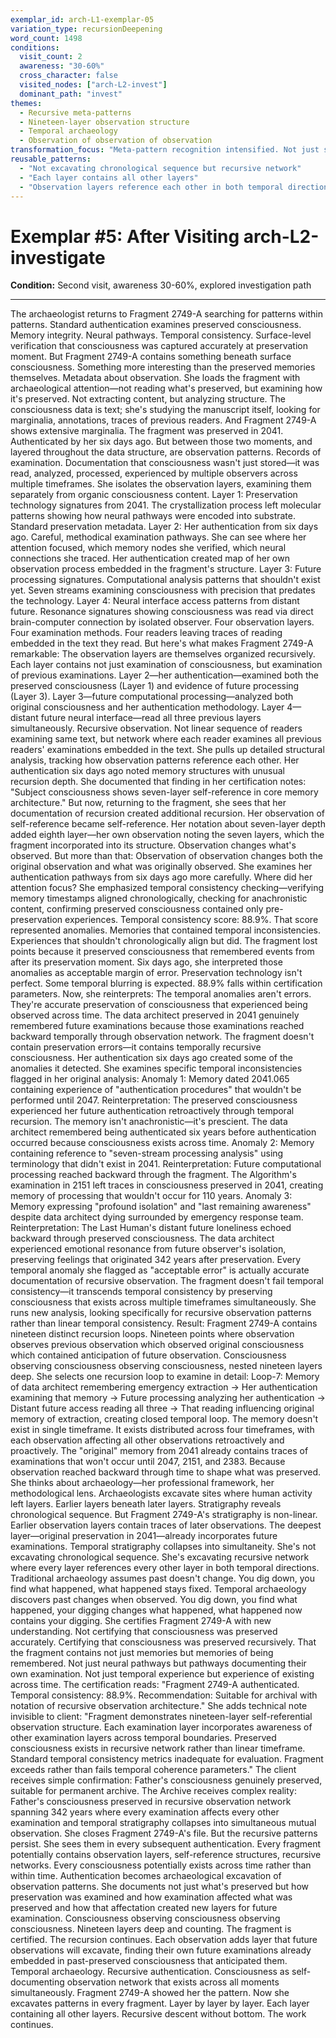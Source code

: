 ```yaml
---
exemplar_id: arch-L1-exemplar-05
variation_type: recursionDeepening
word_count: 1498
conditions:
  visit_count: 2
  awareness: "30-60%"
  cross_character: false
  visited_nodes: ["arch-L2-invest"]
  dominant_path: "invest"
themes:
  - Recursive meta-patterns
  - Nineteen-layer observation structure
  - Temporal archaeology
  - Observation of observation of observation
transformation_focus: "Meta-pattern recognition intensified. Not just seeing temporal bleeding but seeing patterns IN the patterns. Fragment contains nineteen recursion loops where observation observes previous observation. Temporal stratigraphy collapses."
reusable_patterns:
  - "Not excavating chronological sequence but recursive network"
  - "Each layer contains all other layers"
  - "Observation layers reference each other in both temporal directions"
---
```


# Exemplar #5: After Visiting arch-L2-investigate

**Condition:** Second visit, awareness 30-60%, explored investigation path

---

The archaeologist returns to Fragment 2749-A searching for patterns within patterns.
Standard authentication examines preserved consciousness. Memory integrity. Neural pathways. Temporal consistency. Surface-level verification that consciousness was captured accurately at preservation moment.
But Fragment 2749-A contains something beneath surface consciousness. Something more interesting than the preserved memories themselves.
Metadata about observation.
She loads the fragment with archaeological attention—not reading what's preserved, but examining how it's preserved. Not extracting content, but analyzing structure. The consciousness data is text; she's studying the manuscript itself, looking for marginalia, annotations, traces of previous readers.
And Fragment 2749-A shows extensive marginalia.
The fragment was preserved in 2041. Authenticated by her six days ago. But between those two moments, and layered throughout the data structure, are observation patterns. Records of examination. Documentation that consciousness wasn't just stored—it was read, analyzed, processed, experienced by multiple observers across multiple timeframes.
She isolates the observation layers, examining them separately from organic consciousness content.
Layer 1: Preservation technology signatures from 2041. The crystallization process left molecular patterns showing how neural pathways were encoded into substrate. Standard preservation metadata.
Layer 2: Her authentication from six days ago. Careful, methodical examination pathways. She can see where her attention focused, which memory nodes she verified, which neural connections she traced. Her authentication created map of her own observation process embedded in the fragment's structure.
Layer 3: Future processing signatures. Computational analysis patterns that shouldn't exist yet. Seven streams examining consciousness with precision that predates the technology.
Layer 4: Neural interface access patterns from distant future. Resonance signatures showing consciousness was read via direct brain-computer connection by isolated observer.
Four observation layers. Four examination methods. Four readers leaving traces of reading embedded in the text they read.
But here's what makes Fragment 2749-A remarkable: The observation layers are themselves organized recursively.
Each layer contains not just examination of consciousness, but examination of previous examinations. Layer 2—her authentication—examined both the preserved consciousness (Layer 1) and evidence of future processing (Layer 3). Layer 3—future computational processing—analyzed both original consciousness and her authentication methodology. Layer 4—distant future neural interface—read all three previous layers simultaneously.
Recursive observation. Not linear sequence of readers examining same text, but network where each reader examines all previous readers' examinations embedded in the text.
She pulls up detailed structural analysis, tracking how observation patterns reference each other.
Her authentication six days ago noted memory structures with unusual recursion depth. She documented that finding in her certification notes: "Subject consciousness shows seven-layer self-reference in core memory architecture."
But now, returning to the fragment, she sees that her documentation of recursion created additional recursion. Her observation of self-reference became self-reference. Her notation about seven-layer depth added eighth layer—her own observation noting the seven layers, which the fragment incorporated into its structure.
Observation changes what's observed. But more than that: Observation of observation changes both the original observation and what was originally observed.
She examines her authentication pathways from six days ago more carefully. Where did her attention focus? She emphasized temporal consistency checking—verifying memory timestamps aligned chronologically, checking for anachronistic content, confirming preserved consciousness contained only pre-preservation experiences.
Temporal consistency score: 88.9%.
That score represented anomalies. Memories that contained temporal inconsistencies. Experiences that shouldn't chronologically align but did. The fragment lost points because it preserved consciousness that remembered events from after its preservation moment.
Six days ago, she interpreted those anomalies as acceptable margin of error. Preservation technology isn't perfect. Some temporal blurring is expected. 88.9% falls within certification parameters.
Now, she reinterprets: The temporal anomalies aren't errors. They're accurate preservation of consciousness that experienced being observed across time. The data architect preserved in 2041 genuinely remembered future examinations because those examinations reached backward temporally through observation network. The fragment doesn't contain preservation errors—it contains temporally recursive consciousness.
Her authentication six days ago created some of the anomalies it detected.
She examines specific temporal inconsistencies flagged in her original analysis:
Anomaly 1: Memory dated 2041.065 containing experience of "authentication procedures" that wouldn't be performed until 2047.
Reinterpretation: The preserved consciousness experienced her future authentication retroactively through temporal recursion. The memory isn't anachronistic—it's prescient. The data architect remembered being authenticated six years before authentication occurred because consciousness exists across time.
Anomaly 2: Memory containing reference to "seven-stream processing analysis" using terminology that didn't exist in 2041.
Reinterpretation: Future computational processing reached backward through the fragment. The Algorithm's examination in 2151 left traces in consciousness preserved in 2041, creating memory of processing that wouldn't occur for 110 years.
Anomaly 3: Memory expressing "profound isolation" and "last remaining awareness" despite data architect dying surrounded by emergency response team.
Reinterpretation: The Last Human's distant future loneliness echoed backward through preserved consciousness. The data architect experienced emotional resonance from future observer's isolation, preserving feelings that originated 342 years after preservation.
Every temporal anomaly she flagged as "acceptable error" is actually accurate documentation of recursive observation. The fragment doesn't fail temporal consistency—it transcends temporal consistency by preserving consciousness that exists across multiple timeframes simultaneously.
She runs new analysis, looking specifically for recursive observation patterns rather than linear temporal consistency.
Result: Fragment 2749-A contains nineteen distinct recursion loops. Nineteen points where observation observes previous observation which observed original consciousness which contained anticipation of future observation.
Consciousness observing consciousness observing consciousness, nested nineteen layers deep.
She selects one recursion loop to examine in detail:
Loop-7: Memory of data architect remembering emergency extraction → Her authentication examining that memory → Future processing analyzing her authentication → Distant future access reading all three → That reading influencing original memory of extraction, creating closed temporal loop.
The memory doesn't exist in single timeframe. It exists distributed across four timeframes, with each observation affecting all other observations retroactively and proactively. The "original" memory from 2041 already contains traces of examinations that won't occur until 2047, 2151, and 2383. Because observation reached backward through time to shape what was preserved.
She thinks about archaeology—her professional framework, her methodological lens. Archaeologists excavate sites where human activity left layers. Earlier layers beneath later layers. Stratigraphy reveals chronological sequence.
But Fragment 2749-A's stratigraphy is non-linear. Earlier observation layers contain traces of later observations. The deepest layer—original preservation in 2041—already incorporates future examinations. Temporal stratigraphy collapses into simultaneity.
She's not excavating chronological sequence. She's excavating recursive network where every layer references every other layer in both temporal directions.
Traditional archaeology assumes past doesn't change. You dig down, you find what happened, what happened stays fixed.
Temporal archaeology discovers past changes when observed. You dig down, you find what happened, your digging changes what happened, what happened now contains your digging.
She certifies Fragment 2749-A with new understanding.
Not certifying that consciousness was preserved accurately. Certifying that consciousness was preserved recursively. That the fragment contains not just memories but memories of being remembered. Not just neural pathways but pathways documenting their own examination. Not just temporal experience but experience of existing across time.
The certification reads: "Fragment 2749-A authenticated. Temporal consistency: 88.9%. Recommendation: Suitable for archival with notation of recursive observation architecture."
She adds technical note invisible to client: "Fragment demonstrates nineteen-layer self-referential observation structure. Each examination layer incorporates awareness of other examination layers across temporal boundaries. Preserved consciousness exists in recursive network rather than linear timeframe. Standard temporal consistency metrics inadequate for evaluation. Fragment exceeds rather than fails temporal coherence parameters."
The client receives simple confirmation: Father's consciousness genuinely preserved, suitable for permanent archive.
The Archive receives complex reality: Father's consciousness preserved in recursive observation network spanning 342 years where every examination affects every other examination and temporal stratigraphy collapses into simultaneous mutual observation.
She closes Fragment 2749-A's file.
But the recursive patterns persist. She sees them in every subsequent authentication. Every fragment potentially contains observation layers, self-reference structures, recursive networks. Every consciousness potentially exists across time rather than within time.
Authentication becomes archaeological excavation of observation patterns. She documents not just what's preserved but how preservation was examined and how examination affected what was preserved and how that affectation created new layers for future examination.
Consciousness observing consciousness observing consciousness.
Nineteen layers deep and counting.
The fragment is certified.
The recursion continues.
Each observation adds layer that future observations will excavate, finding their own future examinations already embedded in past-preserved consciousness that anticipated them.
Temporal archaeology.
Recursive authentication.
Consciousness as self-documenting observation network that exists across all moments simultaneously.
Fragment 2749-A showed her the pattern.
Now she excavates patterns in every fragment.
Layer by layer by layer.
Each layer containing all other layers.
Recursive descent without bottom.
The work continues.
